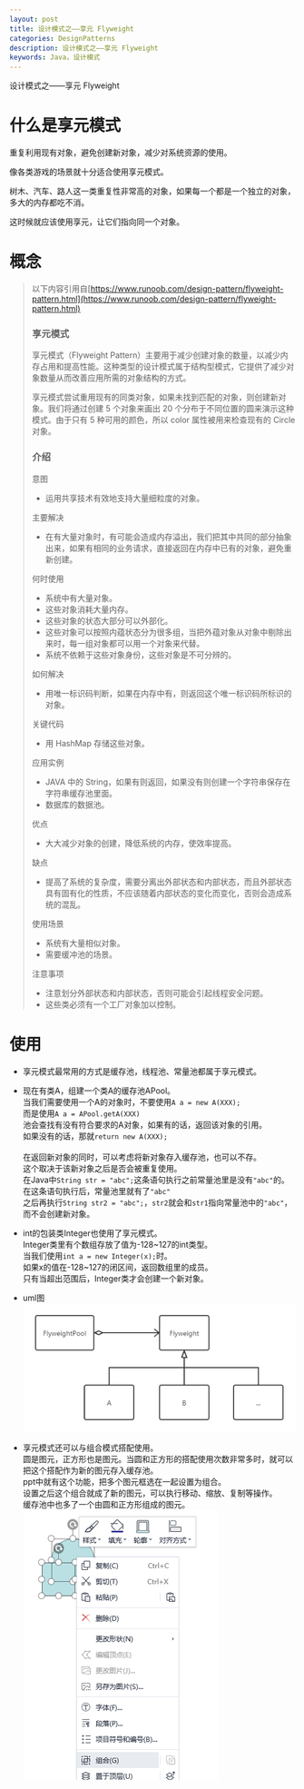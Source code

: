 ```yaml
---
layout: post
title: 设计模式之——享元 Flyweight
categories: DesignPatterns
description: 设计模式之——享元 Flyweight
keywords: Java，设计模式
---
```


设计模式之——享元 Flyweight

# 什么是享元模式

重复利用现有对象，避免创建新对象，减少对系统资源的使用。

像各类游戏的场景就十分适合使用享元模式。

树木、汽车、路人这一类重复性非常高的对象，如果每一个都是一个独立的对象，多大的内存都吃不消。

这时候就应该使用享元，让它们指向同一个对象。

# 概念

> 以下内容引用自[https://www.runoob.com/design-pattern/flyweight-pattern.html](https://www.runoob.com/design-pattern/flyweight-pattern.html)
> 
> ### 享元模式
> 享元模式（Flyweight Pattern）主要用于减少创建对象的数量，以减少内存占用和提高性能。这种类型的设计模式属于结构型模式，它提供了减少对象数量从而改善应用所需的对象结构的方式。
> 
> 享元模式尝试重用现有的同类对象，如果未找到匹配的对象，则创建新对象。我们将通过创建 5 个对象来画出 20 个分布于不同位置的圆来演示这种模式。由于只有 5 种可用的颜色，所以 color 属性被用来检查现有的 Circle 对象。
> 
> ### 介绍
> 意图
> - 运用共享技术有效地支持大量细粒度的对象。
> 
> 主要解决
> - 在有大量对象时，有可能会造成内存溢出，我们把其中共同的部分抽象出来，如果有相同的业务请求，直接返回在内存中已有的对象，避免重新创建。
> 
> 何时使用
> - 系统中有大量对象。
> - 这些对象消耗大量内存。 
> - 这些对象的状态大部分可以外部化。 
> - 这些对象可以按照内蕴状态分为很多组，当把外蕴对象从对象中剔除出来时，每一组对象都可以用一个对象来代替。 
> - 系统不依赖于这些对象身份，这些对象是不可分辨的。
> 
> 如何解决
> - 用唯一标识码判断，如果在内存中有，则返回这个唯一标识码所标识的对象。
> 
> 关键代码
> - 用 HashMap 存储这些对象。
> 
> 应用实例
> - JAVA 中的 String，如果有则返回，如果没有则创建一个字符串保存在字符串缓存池里面。
> - 数据库的数据池。
> 
> 优点
> - 大大减少对象的创建，降低系统的内存，使效率提高。
> 
> 缺点
> - 提高了系统的复杂度，需要分离出外部状态和内部状态，而且外部状态具有固有化的性质，不应该随着内部状态的变化而变化，否则会造成系统的混乱。
> 
> 使用场景
> - 系统有大量相似对象。
> - 需要缓冲池的场景。
> 
> 注意事项
> - 注意划分外部状态和内部状态，否则可能会引起线程安全问题。 
> - 这些类必须有一个工厂对象加以控制。

# 使用
- 享元模式最常用的方式是缓存池，线程池、常量池都属于享元模式。

- 现在有类A，组建一个类A的缓存池APool。<br>
当我们需要使用一个A的对象时，不要使用`A a = new A(XXX);`<br>
而是使用`A a = APool.getA(XXX)`<br>
池会查找有没有符合要求的A对象，如果有的话，返回该对象的引用。<br>
如果没有的话，那就`return new A(XXX);`<br><br>
在返回新对象的同时，可以考虑将新对象存入缓存池，也可以不存。<br>
这个取决于该新对象之后是否会被重复使用。<br>
在Java中`String str = "abc";`这条语句执行之前常量池里是没有`"abc"`的。<br>
在这条语句执行后，常量池里就有了`"abc"`<br>
之后再执行`String str2 = "abc";`，`str2`就会和`str1`指向常量池中的`"abc"`，而不会创建新对象。

- int的包装类Integer也使用了享元模式。<br>
Integer类里有个数组存放了值为-128~127的int类型。<br>
当我们使用`int a = new Integer(x);`时。<br>
如果x的值在-128~127的闭区间，返回数组里的成员。<br>
只有当超出范围后，Integer类才会创建一个新对象。<br>

- uml图<br>
![enter description here](/images/posts/designpatterns/flyweight/flyweight.png)

- 享元模式还可以与组合模式搭配使用。<br>
圆是图元，正方形也是图元。当圆和正方形的搭配使用次数非常多时，就可以把这个搭配作为新的图元存入缓存池。<br>
ppt中就有这个功能，把多个图元框选在一起设置为组合。<br>
设置之后这个组合就成了新的图元，可以执行移动、缩放、复制等操作。<br>
缓存池中也多了一个由圆和正方形组成的图元。<br>
![enter description here](/images/posts/designpatterns/flyweight/composite.png)
